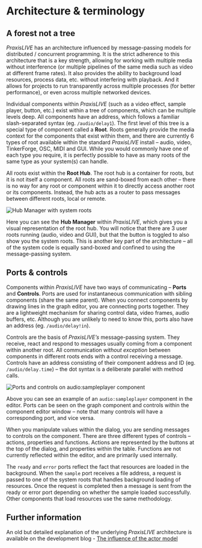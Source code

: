 # Architecture & terminology

## A forest not a tree

_PraxisLIVE_ has an architecture influenced by message-passing models for distributed / concurrent programming. It is the strict adherence to this architecture that is a key strength, allowing for working with multiple media without interference (or multiple pipelines of the same media such as video at different frame rates). It also provides the ability to background load resources, process data, etc. without interfering with playback. And it allows for projects to run transparently across multiple processes (for better performance), or even across multiple networked devices.

Individual components within _PraxisLIVE_ (such as a video effect, sample player, button, etc.) exist within a tree of components, which can be multiple levels deep. All components have an address, which follows a familiar slash-separated syntax (eg. `/audio/delay1`). The first level of this tree is a special type of component called a **Root**. Roots generally provide the media context for the components that exist within them, and there are currently 6 types of root available within the standard _PraxisLIVE_ install – audio, video, TinkerForge, OSC, MIDI and GUI. While you would commonly have one of each type you require, it is perfectly possible to have as many roots of the same type as your system(s) can handle.

All roots exist within the **Root Hub**. The root hub is a container for roots, but it is not itself a component. All roots are sand-boxed from each other – there is no way for any root or component within it to directly access another root or its components. Instead, the hub acts as a router to pass messages between different roots, local or remote.

![Hub Manager with system roots](img/hub-system.png)

Here you can see the **Hub Manager** within _PraxisLIVE_, which gives you a visual representation of the root hub. You will notice that there are 3 user roots running (audio, video and GUI), but that the button is toggled to also show you the system roots. This is another key part of the architecture – all of the system code is equally sand-boxed and confined to using the message-passing system.

## Ports & controls

Components within _PraxisLIVE_ have two ways of communicating – **Ports** and **Controls**. Ports are used for instantaneous communication with sibling components (share the same parent). When you connect components by drawing lines in the graph editor, you are connecting ports together. They are a lightweight mechanism for sharing control data, video frames, audio buffers, etc. Although you are unlikely to need to know this, ports also have an address (eg. `/audio/delay!in`).

Controls are the basis of _PraxisLIVE’s_ message-passing system. They receive, react and respond to messages usually coming from a component within another root. All communication _without exception_ between components in different roots ends with a control receiving a message. Controls have an address consisting of their component address and ID (eg. `/audio/delay.time`) – the dot syntax is a deliberate parallel with method calls.

![Ports and controls on audio:sampleplayer component](img/audio-beat.png)

Above you can see an example of an `audio:sampleplayer` component in the editor. Ports can be seen on the graph component and controls within the component editor window – note that many controls will have a corresponding port, and vice versa.

When you manipulate values within the dialog, you are sending messages to controls on the component. There are three different types of controls – actions, properties and functions. Actions are represented by the buttons at the top of the dialog, and properties within the table. Functions are not currently reflected within the editor, and are primarily used internally.

The `ready` and `error` ports reflect the fact that resources are loaded in the background. When the `sample` port receives a file address, a request is passed to one of the system roots that handles background loading of resources. Once the request is completed then a message is sent from the ready or error port depending on whether the sample loaded successfully. Other components that load resources use the same methodology.

## Further information

An old but detailed explanation of the underlying _PraxisLIVE_ architecture is available on the development blog -  [The influence of the actor model](http://praxisintermedia.wordpress.com/2012/07/26/the-influence-of-the-actor-model/)
